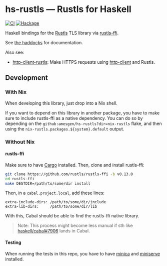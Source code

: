 # hs-rustls — Rustls for Haskell
[![CI](https://github.com/amesgen/hs-rustls/workflows/CI/badge.svg)](https://github.com/amesgen/hs-rustls/actions)
[![Hackage](https://img.shields.io/hackage/v/rustls)](https://hackage.haskell.org/package/rustls)

Haskell bindings for the [Rustls](https://github.com/rustls/rustls) TLS library via [rustls-ffi](https://github.com/rustls/rustls-ffi).

See [the haddocks](https://hackage.haskell.org/package/rustls/docs/Rustls.html) for documentation.

Also see:

 - [http-client-rustls](/http-client-rustls): Make HTTPS requests using [http-client](https://hackage.haskell.org/package/http-client) and Rustls.

## Development

### With Nix

When developing this library, just drop into a Nix shell.

If you want to depend on this library in another package, you have to make sure to include rustls-ffi as a native dependency. You can do so by depending on the `github:amesgen/hs-rustls?dir=nix-rustls` flake, and then using the `nix-rustls.packages.${system}.default` output.

### Without Nix

#### rustls-ffi

Make sure to have [Cargo](https://doc.rust-lang.org/stable/cargo/getting-started/installation.html) installed. Then, clone and install rustls-ffi:

```bash
git clone https://github.com/rustls/rustls-ffi -b v0.13.0
cd rustls-ffi
make DESTDIR=/path/to/some/dir install
```

Then, in a `cabal.project.local`, add these lines:

```cabal
extra-include-dirs: /path/to/some/dir/include
extra-lib-dirs:     /path/to/some/dir/lib
```

With this, Cabal should be able to find the rustls-ffi native library.

> Note: This process might become less manual if sth like [haskell/cabal#7906](https://github.com/haskell/cabal/issues/7906) lands in Cabal.

#### Testing

When running the tests in this repo, you have to have [minica](https://github.com/jsha/minica) and [miniserve](https://github.com/svenstaro/miniserve) installed.
